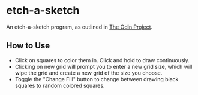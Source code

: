 # etch-a-sketch
An etch-a-sketch program, as outlined in [The Odin Project](https://www.theodinproject.com/lessons/foundations-etch-a-sketch).

## How to Use
- Click on squares to color them in. Click and hold to draw continuously.
- Clicking on new grid will prompt you to enter a new grid size, which will wipe the grid and create a new grid of the size you choose.
- Toggle the "Change Fill" button to change between drawing black squares to random colored squares.